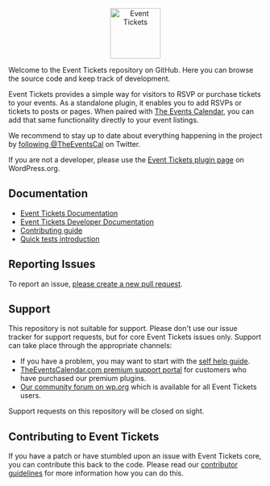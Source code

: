 <p align="center"><a href="https://theeventscalendar.com/products/wordpress-event-tickets/"><img src="https://s3.theeventscalendar.com/uploads/2020/04/ET-Icon.svg" alt="Event Tickets" width="100px" height="auto"></a></p>


Welcome to the Event Tickets repository on GitHub. Here you can browse the source code and keep track of development.

Event Tickets provides a simple way for visitors to RSVP or purchase tickets to your events. As a standalone plugin, it enables you to add RSVPs or tickets to posts or pages. When paired with [The Events Calendar](https://evnt.is/18tg), you can add that same functionality directly to your event listings.

We recommend to stay up to date about everything happening in the project by [following @TheEventsCal](https://twitter.com/TheEventsCal) on Twitter.

If you are not a developer, please use the [Event Tickets plugin page](https://wordpress.org/plugins/event-tickets/) on WordPress.org.

## Documentation
* [Event Tickets Documentation](https://theeventscalendar.com/knowledgebase/k/new-user-primer-event-tickets-event-tickets-plus/)
* [Event Tickets Developer Documentation](https://docs.theeventscalendar.com/product/event-tickets/)
* [Contributing guide](https://github.com/the-events-calendar/event-tickets/blob/master/CONTRIBUTING.md)
* [Quick tests introduction](https://github.com/the-events-calendar/event-tickets/blob/master/tests.md)

## Reporting Issues
To report an issue, [please create a new pull request](https://github.com/the-events-calendar/event-tickets/pulls).

## Support
This repository is not suitable for support. Please don't use our issue tracker for support requests, but for core Event Tickets issues only. Support can take place through the appropriate channels:

* If you have a problem, you may want to start with the [self help guide](https://theeventscalendar.com/knowledgebase/k/new-user-primer-event-tickets-event-tickets-plus/).
* [TheEventsCalendar.com premium support portal](https://support.theeventscalendar.com/ ) for customers who have purchased our premium plugins.
* [Our community forum on wp.org](https://wordpress.org/plugins/event-tickets/) which is available for all Event Tickets users.

Support requests on this repository will be closed on sight.

## Contributing to Event Tickets
If you have a patch or have stumbled upon an issue with Event Tickets core, you can contribute this back to the code. Please read our [contributor guidelines](https://github.com/the-events-calendar/event-tickets/blob/master/CONTRIBUTING.md) for more information how you can do this.
